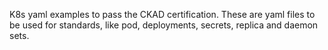 K8s yaml examples to pass the CKAD certification. These are yaml files to be used for standards, like pod, deployments, secrets, replica and daemon sets.
